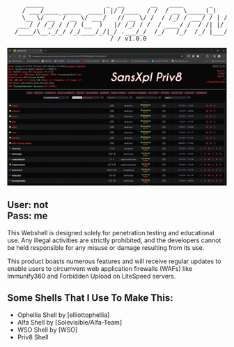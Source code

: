 <pre>
     _____                 _  __       __   ____       _       _____
    / ___/____ _____  ____| |/ /____  / /  / __ \_____(_)   __/ __  |
    \__ \/ __ `/ __ \/ ___/   // __ \/ /  / /_/ / ___/ / | / / /_/ /
   ___/ / /_/ / / / (__  )   |/ /_/ / /  / ____/ /  / /| |/ / /_/ /
  /____/\__,_/_/ /_/____/_/|_/ .___/_/  /_/   /_/  /_/ |___/\____/
                            /_/ v1.0.0
</pre>

![screenshot](https://raw.githubusercontent.com/SANSDESU/sansxplpriv8/master/src/screenshot.png)

## User: not <br> Pass: me

This Webshell is designed solely for penetration testing and educational use. Any illegal activities are strictly prohibited, and the developers cannot be held responsible for any misuse or damage resulting from its use.<br>

This product boasts numerous features and will receive regular updates to enable users to circumvent web application firewalls (WAFs) like Immunify360 and Forbidden Upload on LiteSpeed servers.

## Some Shells That I Use To Make This:
- Ophellia Shell by [elliottophellia]
- Alfa Shell by [Solevisible/Alfa-Team]
- WSO Shell by [WSO]
- Priv8 Shell
